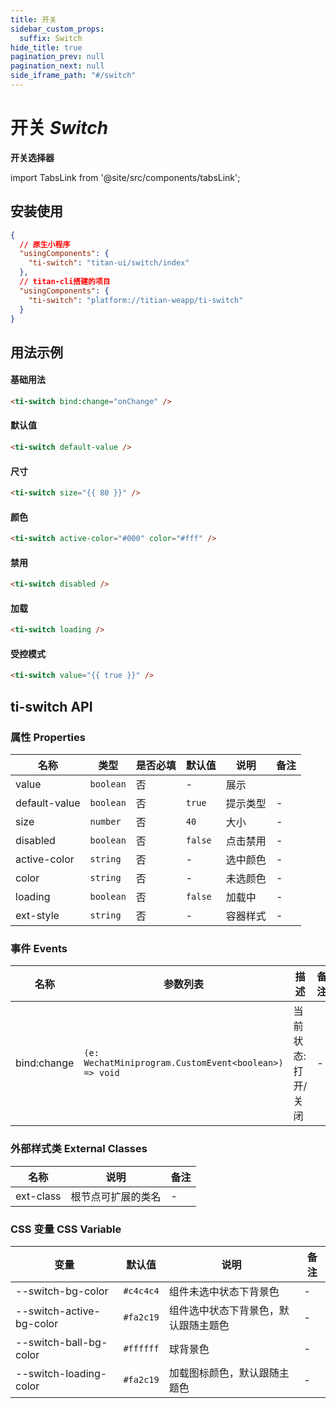 ```yaml
---
title: 开关
sidebar_custom_props:
  suffix: Switch
hide_title: true
pagination_prev: null
pagination_next: null
side_iframe_path: "#/switch"
---
```


# 开关 _Switch_
**开关选择器**

import TabsLink from '@site/src/components/tabsLink';

<TabsLink id="ti-switch-api" />

## 安装使用
```json showLineNumbers
{
  // 原生小程序
  "usingComponents": {
    "ti-switch": "titan-ui/switch/index"
  },
  // titan-cli搭建的项目
  "usingComponents": {
    "ti-switch": "platform://titian-weapp/ti-switch"
  }
}
```

## 用法示例

#### 基础用法
```html showLineNumbers
<ti-switch bind:change="onChange" />
```
#### 默认值
```html showLineNumbers
<ti-switch default-value />
```
#### 尺寸
```html showLineNumbers
<ti-switch size="{{ 80 }}" />
```
#### 颜色
```html showLineNumbers
<ti-switch active-color="#000" color="#fff" />
```
#### 禁用
```html showLineNumbers
<ti-switch disabled />
```
#### 加载
```html showLineNumbers
<ti-switch loading />
```
#### 受控模式
```html showLineNumbers
<ti-switch value="{{ true }}" />
```
## ti-switch API
### 属性 **Properties**

| 名称         | 类型      | 是否必填 | 默认值 | 说明     | 备注 |
| ------------ | --------- | -------- | ------ | -------- | ---- |
| value        | `boolean` | 否       | -      | 展示     |      |
| default-value | `boolean` | 否       | `true`   | 提示类型 | -    |
| size         | `number`  | 否       | `40`     | 大小     | -    |
| disabled     | `boolean` | 否       | `false`  | 点击禁用 | -    |
| active-color  | `string`  | 否       | -     | 选中颜色 | -    |
| color        | `string`  | 否       | -     | 未选颜色 | -    |
| loading      | `boolean` | 否       | `false`  | 加载中   | -    |
| ext-style     | `string`  | 否       | -     | 容器样式 | -    |

### 事件 **Events**

| 名称     | 参数列表 | 描述             | 备注 |
| -------- | -------- | ---------------- | ---- |
| bind:change | `(e: WechatMiniprogram.CustomEvent<boolean>) => void`   | 当前状态:打开/关闭 | -    |

### 外部样式类 **External Classes**

| 名称     | 说明               | 备注 |
| -------- | ------------------ | ---- |
| ext-class | 根节点可扩展的类名 | -    |

### CSS 变量 **CSS Variable**
| 变量 | 默认值 | 说明 | 备注 |
| ---- | ------ | ---- | ---- |
| --switch-bg-color        | `#c4c4c4` |  组件未选中状态下背景色 | -    |
| --switch-active-bg-color | `#fa2c19` | 组件选中状态下背景色，默认跟随主题色   | -    |
| --switch-ball-bg-color   | `#ffffff` | 球背景色               | -    |
| --switch-loading-color   | `#fa2c19` | 加载图标颜色，默认跟随主题色              | -    |


